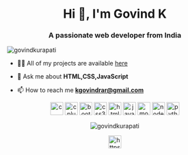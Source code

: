 <h1 align="center">Hi 👋, I'm Govind K</h1>
<h3 align="center">A passionate web developer from India</h3>
<p align="left"> <img src="https://komarev.com/ghpvc/?username=govindkurapati" alt="govindkurapati" /> </p>

- 👨‍💻 All of my projects are available [here](https://github.com/GovindKurapati)

- 💬 Ask me about **HTML,CSS,JavaScript**

- 📫 How to reach me **kgovindrar@gmail.com**

<p align="center">
  <img src="https://encrypted-tbn0.gstatic.com/images?q=tbn%3AANd9GcTAxMBOEBQyjjhFUhco9kgt8-Md6fgXuUP1xQ&usqp=CAU" alt="c" width="30" height="30" cursor="default"/> 
  <img src="https://encrypted-tbn0.gstatic.com/images?q=tbn%3AANd9GcQ5Nv0XNyegzB0AvP-uFh4_A76FVuPg8t2g5g&usqp=CAU" alt="cplusplus" width="30" height="30"/> 
  <img src="https://encrypted-tbn0.gstatic.com/images?q=tbn%3AANd9GcSM-S1OtC02gqLg1ktAyf3AYa-wQweIzoYRAg&usqp=CAU" alt="bootstrap" width="30" height="30"/>   
  <img src="https://encrypted-tbn0.gstatic.com/images?q=tbn%3AANd9GcSRpWT7uzFuY3bTpLGQdCu6rRqInVOrXiXbtg&usqp=CAU" alt="css3" width="30" height="30"/> 
  <img src="https://encrypted-tbn0.gstatic.com/images?q=tbn%3AANd9GcS_1watA3TkTe6yCxwaiyvvPqBrg83stHpUJA&usqp=CAU" alt="html5" width="30" height="30"/> 
  <img src="https://encrypted-tbn0.gstatic.com/images?q=tbn%3AANd9GcTplmXRQjcdkBYlZ2lZzfB44DauhiCFsFMSLA&usqp=CAU" alt="javascript" width="30" height="30"/> 
  <img src="https://encrypted-tbn0.gstatic.com/images?q=tbn%3AANd9GcTxKYF2FqX381JPE0nhmLTEhp34WIYxh7rNZA&usqp=CAU" alt="mongodb" width="30" height="30"/> 
  <img src="https://encrypted-tbn0.gstatic.com/images?q=tbn%3AANd9GcSxnVDsDUlmCuCD5LvB8ZXpD5rHxmmQsZuuvQ&usqp=CAU" alt="nodejs" width="30" height="30"/> 
  <img src="https://encrypted-tbn0.gstatic.com/images?q=tbn%3AANd9GcQZkkBkKFvxLloXfCiZErsn_TXAVC_RXVfA9A&usqp=CAU" alt="python" width="30" height="30"/></p><p align="center"> 
  <img src="https://github-readme-stats.vercel.app/api?username=govindkurapati&show_icons=true" alt="govindkurapati" /> </p>

<p align="center">
<a href="https://linkedin.com/in/https//www.linkedin.com/in/govind-k-2b4880148/" target="blank"><img align="center" src="https://cdn.jsdelivr.net/npm/simple-icons@3.0.1/icons/linkedin.svg" alt="https//www.linkedin.com/in/govind-k-2b4880148/" height="30" width="30" /></a>
</p>
